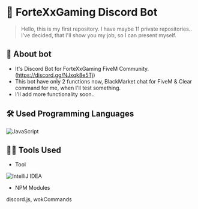 # 🤖 ForteXxGaming Discord Bot
> Hello, this is my first repository. I have maybe 11 private repositories.. I've decided, that I'll show you my job, so I can present myself.

## 📖 About bot

* It's Discord Bot for ForteXxGaming FiveM Community. (https://discord.gg/NJxqk8e5Tj)
* This bot have only 2 functions now, BlackMarket chat for FiveM & Clear command for me, when I'll test something.
* I'll add more functionality soon..

## 🛠 Used Programming Languages

![JavaScript](https://img.shields.io/badge/-JavaScript-05122A?style=flat&logo=javascript)

## 👨‍💻 Tools Used

* Tool

![IntelliJ IDEA](https://img.shields.io/badge/-IntelliJ-05122A?style=flat&logo=intellij-idea)

* NPM Modules

discord.js, wokCommands
